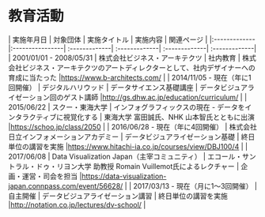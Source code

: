 # 教育活動


| 実施年月日  | 対象団体  | 実施タイトル | 実施内容 | 関連ページ |
|:------------- |:----------------| :-------------| :-------------| :-------------| :-------------|
| 2001/01/01 - 2008/05/31      | 株式会社ビジネス・アーキテクツ |         社内教育 |         株式会社ビジネス・アーキテクツのアートディレクターとして、社内デザイナーへの育成に当たった |https://www.b-architects.com/ |
| 2014/11/05 - 現在（年に1回開催）      | デジタルハリウッド |         データサイエンス基礎講座 |         データビジュアライゼーション回のゲスト講師 |http://gs.dhw.ac.jp/education/curriculum/ |
| 2015/06/22      | スクー・東海大学 |         インフォグラフィックスの現在 - データをインタラクティブに視覚化する |         東海大学 富田誠氏、NHK 山本智氏とともに出演 |https://schoo.jp/class/2050 |
| 2016/06/28 - 現在（年に4回開催）      | 株式会社日立インフォメーションアカデミー |         データビジュアライゼーション基礎 |         終日単位の講習を実施 |https://www.hitachi-ia.co.jp/courses/view/DBJ100/4 |
| 2017/06/08      | Data Visualization Japan（主宰コミュニティ） |         エコール・サントラル・ドゥ・リヨン大学 助教授 Romain Vuillemot氏によるレクチャー |         企画・運営・司会を担当 |https://data-visualization-japan.connpass.com/event/56628/ |
| 2017/03/13 - 現在（月に1〜3回開催）      | 自主開催 |         データビジュアライゼーション講習 |         終日単位の講習を実施 |http://notation.co.jp/lectures/dv-school/ |